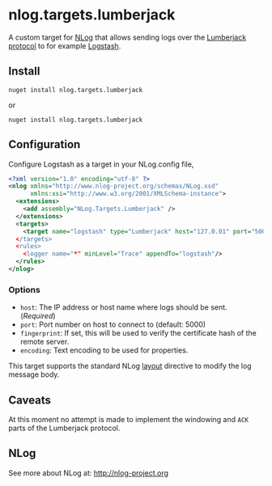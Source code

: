 # nlog.targets.lumberjack
A custom target for [NLog](http://nlog-project.org/) that allows sending logs over the [Lumberjack protocol](https://github.com/elastic/logstash-forwarder/blob/master/PROTOCOL.md) to for example [Logstash](http://logstash.net/).

## Install

    nuget install nlog.targets.lumberjack

or

    nuget install nlog.targets.lumberjack

## Configuration

Configure Logstash as a target in your NLog.config file,

```xml
<?xml version="1.0" encoding="utf-8" ?>
<nlog xmlns="http://www.nlog-project.org/schemas/NLog.xsd"
      xmlns:xsi="http://www.w3.org/2001/XMLSchema-instance">
  <extensions>
    <add assembly="NLog.Targets.Lumberjack" />
  </extensions>
  <targets>
    <target name="logstash" type="Lumberjack" host="127.0.01" port="5001" layout="${message}/>
  </targets>
  <rules>
    <logger name="*" minLevel="Trace" appendTo="logstash"/>
  </rules>
</nlog>
```

### Options

* `host`: The IP address or host name where logs should be sent. (*Required*)
* `port`: Port number on host to connect to (default: 5000)
* `fingerprint`: If set, this will be used to verify the certificate hash of the remote server.
* `encoding`: Text encoding to be used for properties.

This target supports the standard NLog 
[layout](https://github.com/NLog/NLog/wiki/Layouts) directive to modify
the log message body.

## Caveats

At this moment no attempt is made to implement the windowing and `ACK` parts of the Lumberjack protocol.

## NLog

See more about NLog at: http://nlog-project.org